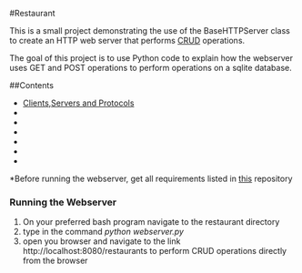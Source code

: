 #Restaurant

This is a small project demonstrating the use of the BaseHTTPServer class to create an HTTP web server that performs [CRUD](https://en.wikipedia.org/wiki/Create,_read,_update_and_delete) operations. 

The goal of this project is to use Python code to explain how the webserver uses GET and POST operations to perform operations on a sqlite database.



##Contents
* [Clients,Servers and Protocols](docs/Clients_Servers_Protocols.md)
*
*
*
*
*
*


*Before running the webserver, get all requirements listed in [this](https://github.com/CruzanCaramele/MenuDatabase/blob/master/README.md) repository

### Running the Webserver

1. On your preferred bash program navigate to the restaurant directory
2. type in the command *python webserver.py* 
3. open you browser and navigate to the link http://localhost:8080/restaurants to perform CRUD operations directly from the browser